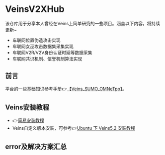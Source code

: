 # VeinsV2XHub
该仓库用于分享本人曾经在Veins上简单研究的一些项目。涵盖以下内容，将持续更新~

- 车联网位置伪造攻击实现
- 车联网女巫攻击数据集采集实现
- 车联网V2R/V2V身份认证时延等数据采集
- 车联网共识机制、信誉机制算法实现


## 前言
平台的一些基础知识参考手册👉[【Veins_SUMO_OMNeTpp】](https://github.com/Xiaokaaa/Veins_SUMO_OMNeTpp)。


## Veins安装教程
- 👉[简易安装教程](Tutorials/Veins_Installation_Tutorial.md)
- Veins自定义版本安装，可参考👉[Ubuntu 下 Veins5.2 安装教程](https://github.com/Yrongovo/Veins5.2-Ubuntu18.04-Installation-Guide)


## error及解决方案汇总
